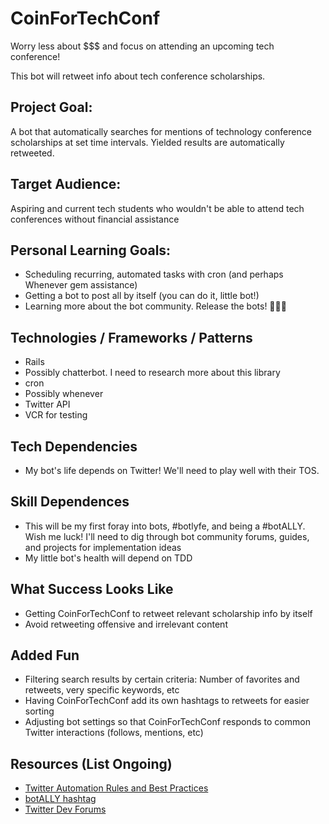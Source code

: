 # CoinForTechConf

Worry less about $$$ and focus on attending an upcoming tech conference!

This bot will retweet info about tech conference scholarships.

## Project Goal:
A bot that automatically searches for mentions of technology conference scholarships at set time intervals. Yielded results are automatically retweeted.

## Target Audience:

Aspiring and current tech students who wouldn't be able to attend tech conferences without financial assistance

## Personal Learning Goals:

  - Scheduling recurring, automated tasks with cron (and perhaps Whenever gem assistance)
  - Getting a bot to post all by itself (you can do it, little bot!)
  - Learning more about the bot community. Release the bots! 👾👾👾

## Technologies / Frameworks / Patterns

  - Rails
  - Possibly chatterbot. I need to research more about this library
  - cron
  - Possibly whenever
  - Twitter API
  - VCR for testing

## Tech Dependencies
  - My bot's life depends on Twitter! We'll need to play well with their TOS.


## Skill Dependences
  - This will be my first foray into bots, #botlyfe, and being a #botALLY. Wish me luck! I'll need to dig through bot community forums, guides, and projects for implementation ideas
  - My little bot's health will depend on TDD

## What Success Looks Like
  - Getting CoinForTechConf to retweet relevant scholarship info by itself
  - Avoid retweeting offensive and irrelevant content

## Added Fun
  - Filtering search results by certain criteria: Number of favorites and retweets, very specific keywords, etc
  - Having CoinForTechConf add its own hashtags to retweets for easier sorting
  - Adjusting bot settings so that CoinForTechConf responds to common Twitter interactions (follows, mentions, etc)

## Resources (List Ongoing)
  - [Twitter Automation Rules and Best Practices](https://support.twitter.com/articles/76915)
  - [botALLY hashtag](https://twitter.com/hashtag/botally)
  - [Twitter Dev Forums](https://twittercommunity.com/)
